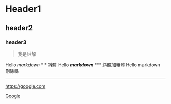 # Header1
## header2
### header3

> 我是註解

Hello *markdown*  * * 斜體
Hello ***markdown***  *** 斜體加粗體
Hello ~~markdown~~ 刪除縣

---

<https://google.com>

[Google](https://google.com)

